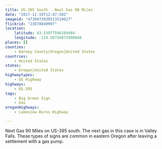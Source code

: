 ```yaml
---
title: US-395 South - Next Gas 90 Miles
date: "2017-11-19T12:47:58Z"
imageid: "4739973939513519627"
flickrid: "23878840997"
location:
    latitude: 43.53977596169484
    longitude: -119.50756072998048
places: []
counties:
    - Harney County|Oregon|United States
countries:
    - United States
states:
    - Oregon|United States
highwaytypes:
    - US Highway
highways:
    - US-395
tags:
    - Big Green Sign
    - Gas
oregonHighways:
    - Lakeview-Burns Highway

---
```

Next Gas 90 Miles on US-395 south.  The next gas in this case is in Valley Falls.  These types of signs are common in eastern Oregon after leaving a settlement with a gas pump.